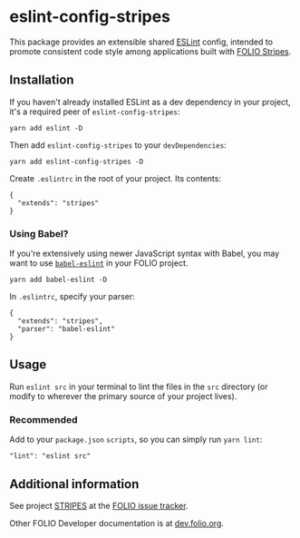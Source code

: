 # eslint-config-stripes

This package provides an extensible shared [ESLint](https://eslint.org) config, intended to promote consistent code style among applications built with [FOLIO Stripes](https://github.com/folio-org/stripes-core).

## Installation
If you haven't already installed ESLint as a dev dependency in your project, it's a required peer of `eslint-config-stripes`:
```
yarn add eslint -D
```

Then add `eslint-config-stripes` to your `devDependencies`:
```
yarn add eslint-config-stripes -D
```

Create `.eslintrc` in the root of your project. Its contents:
```
{
  "extends": "stripes"
}
```

### Using Babel?
If you're extensively using newer JavaScript syntax with Babel, you may want to use [`babel-eslint`](https://github.com/babel/babel-eslint) in your FOLIO project.
```
yarn add babel-eslint -D
```

In `.eslintrc`, specify your parser:
```
{
  "extends": "stripes",
  "parser": "babel-eslint"
}
```

## Usage
Run `eslint src` in your terminal to lint the files in the `src` directory (or modify to wherever the primary source of your project lives).

### Recommended
Add to your `package.json` `scripts`, so you can simply run `yarn lint`:
```
"lint": "eslint src"
```

## Additional information

See project [STRIPES](https://issues.folio.org/projects/STRIPES) at the [FOLIO issue tracker](http://dev.folio.org/community/guide-issues).

Other FOLIO Developer documentation is at [dev.folio.org](http://dev.folio.org/).
